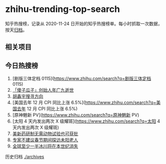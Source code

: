 # zhihu-trending-top-search

知乎热搜榜，记录从 2020-11-24
日开始的知乎热搜榜单。每小时抓取一次数据，按天[归档](./archives)。

## 相关项目

## 今日热搜榜

<!-- BEGIN -->
<!-- 最后更新时间 Fri Jan 13 2023 14:10:29 GMT+0800 (China Standard Time) -->

1. [剧版三体定档 0115](https://www.zhihu.com/search?q=剧版三体定档 0115)
1. [「傻子瓜子」创始人年广九逝世](https://www.zhihu.com/search?q=「傻子瓜子」创始人年广九逝世)
1. [胡鑫宇搜寻方向](https://www.zhihu.com/search?q=胡鑫宇搜寻方向)
1. [美国去年 12 月 CPI 同比上涨 6.5%](https://www.zhihu.com/search?q=美国去年 12
   月 CPI 同比上涨 6.5%)
1. [原神魈新 PV](https://www.zhihu.com/search?q=原神魈新 PV)
1. [太阳 4 天内发出两次 X 级耀斑](https://www.zhihu.com/search?q=太阳 4
   天内发出两次 X 级耀斑)
1. [美新药研制无需动物试验也可获批](https://www.zhihu.com/search?q=美新药研制无需动物试验也可获批)
1. [专家不建议春节期间探访未阳老人](https://www.zhihu.com/search?q=专家不建议春节期间探访未阳老人)
1. [全球至少一半冰川将在本世纪消失](https://www.zhihu.com/search?q=全球至少一半冰川将在本世纪消失)

<!-- END -->

历史归档 [./archives](./archives)
